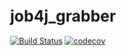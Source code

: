 # job4j_grabber
[![Build Status](https://travis-ci.com/ignatown/job4j_grabber.svg?branch=master)](https://travis-ci.com/ignatown/job4j_grabber)
[![codecov](https://codecov.io/gh/ignatown/job4j_grabber/branch/master/graph/badge.svg?token=JPVS9XZJSH)](https://codecov.io/gh/ignatown/job4j_grabber)